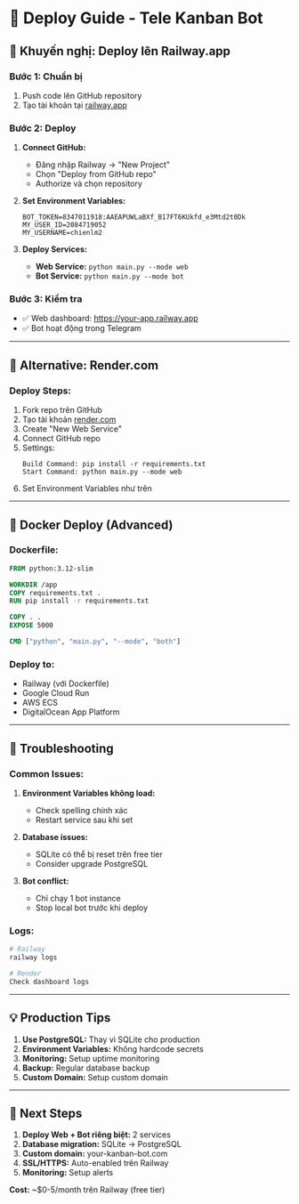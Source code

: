 # 🚀 Deploy Guide - Tele Kanban Bot

## 🌟 **Khuyến nghị: Deploy lên Railway.app**

### **Bước 1: Chuẩn bị**
1. Push code lên GitHub repository
2. Tạo tài khoản tại [railway.app](https://railway.app)

### **Bước 2: Deploy**
1. **Connect GitHub:**
   - Đăng nhập Railway → "New Project"
   - Chọn "Deploy from GitHub repo"
   - Authorize và chọn repository

2. **Set Environment Variables:**
   ```
   BOT_TOKEN=8347011918:AAEAPUWLaBXf_B17FT6KUkfd_e3Mtd2t0Dk
   MY_USER_ID=2084719052
   MY_USERNAME=chienlm2
   ```

3. **Deploy Services:**
   - **Web Service:** `python main.py --mode web`
   - **Bot Service:** `python main.py --mode bot`

### **Bước 3: Kiểm tra**
- ✅ Web dashboard: https://your-app.railway.app
- ✅ Bot hoạt động trong Telegram

---

## 🔄 **Alternative: Render.com**

### **Deploy Steps:**
1. Fork repo trên GitHub
2. Tạo tài khoản [render.com](https://render.com)
3. Create "New Web Service"
4. Connect GitHub repo
5. Settings:
   ```
   Build Command: pip install -r requirements.txt
   Start Command: python main.py --mode web
   ```
6. Set Environment Variables như trên

---

## 🐳 **Docker Deploy (Advanced)**

### **Dockerfile:**
```dockerfile
FROM python:3.12-slim

WORKDIR /app
COPY requirements.txt .
RUN pip install -r requirements.txt

COPY . .
EXPOSE 5000

CMD ["python", "main.py", "--mode", "both"]
```

### **Deploy to:**
- Railway (với Dockerfile)
- Google Cloud Run
- AWS ECS
- DigitalOcean App Platform

---

## 🔧 **Troubleshooting**

### **Common Issues:**
1. **Environment Variables không load:**
   - Check spelling chính xác
   - Restart service sau khi set

2. **Database issues:**
   - SQLite có thể bị reset trên free tier
   - Consider upgrade PostgreSQL

3. **Bot conflict:**
   - Chỉ chạy 1 bot instance
   - Stop local bot trước khi deploy

### **Logs:**
```bash
# Railway
railway logs

# Render  
Check dashboard logs
```

---

## 💡 **Production Tips**

1. **Use PostgreSQL:** Thay vì SQLite cho production
2. **Environment Variables:** Không hardcode secrets
3. **Monitoring:** Setup uptime monitoring
4. **Backup:** Regular database backup
5. **Custom Domain:** Setup custom domain

---

## 🎯 **Next Steps**

1. **Deploy Web + Bot riêng biệt:** 2 services
2. **Database migration:** SQLite → PostgreSQL  
3. **Custom domain:** your-kanban-bot.com
4. **SSL/HTTPS:** Auto-enabled trên Railway
5. **Monitoring:** Setup alerts

**Cost:** ~$0-5/month trên Railway (free tier)
